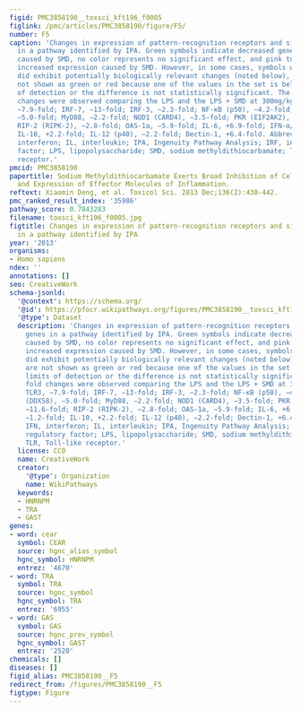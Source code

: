 ```yaml
---
figid: PMC3858190__toxsci_kft196_f0005
figlink: /pmc/articles/PMC3858190/figure/F5/
number: F5
caption: 'Changes in expression of pattern-recognition receptors and signaling genes
  in a pathway identified by IPA. Green symbols indicate decreased gene expression
  caused by SMD, no color represents no significant effect, and pink to red indicates
  increased expression caused by SMD. However, in some cases, symbols with no color
  did exhibit potentially biologically relevant changes (noted below), but they are
  not shown as green or red because one of the values in the set is below the limits
  of detection or the difference is not statistically significant. The following fold
  changes were observed comparing the LPS and the LPS + SMD at 300mg/kg groups: TLR3,
  −7.9-fold; IRF-7, −13-fold; IRF-3, −2.3-fold; NF-κB (p50), −4.2-fold; RIG-I (DDX58),
  −5.0-fold; MyD88, −2.2-fold; NOD1 (CARD4), −3.5-fold; PKR (EIF2AK2), −11.6-fold;
  RIP-2 (RIPK-2), −2.8-fold; OAS-1a, −5.9-fold; IL-6, +6.9-fold; IFN-α/β, −1.2-fold;
  IL-10, +2.2-fold; IL-12 (p40), −2.2-fold; Dectin-1, +6.4-fold. Abbreviations: IFN,
  interferon; IL, interleukin; IPA, Ingenuity Pathway Analysis; IRF, interferon regulatory
  factor; LPS, lipopolysaccharide; SMD, sodium methyldithiocarbamate; TLR, Toll-like
  receptor.'
pmcid: PMC3858190
papertitle: Sodium Methyldithiocarbamate Exerts Broad Inhibition of Cellular Signaling
  and Expression of Effector Molecules of Inflammation.
reftext: Xiaomin Deng, et al. Toxicol Sci. 2013 Dec;136(2):430-442.
pmc_ranked_result_index: '35986'
pathway_score: 0.7843283
filename: toxsci_kft196_f0005.jpg
figtitle: Changes in expression of pattern-recognition receptors and signaling genes
  in a pathway identified by IPA
year: '2013'
organisms:
- Homo sapiens
ndex: ''
annotations: []
seo: CreativeWork
schema-jsonld:
  '@context': https://schema.org/
  '@id': https://pfocr.wikipathways.org/figures/PMC3858190__toxsci_kft196_f0005.html
  '@type': Dataset
  description: 'Changes in expression of pattern-recognition receptors and signaling
    genes in a pathway identified by IPA. Green symbols indicate decreased gene expression
    caused by SMD, no color represents no significant effect, and pink to red indicates
    increased expression caused by SMD. However, in some cases, symbols with no color
    did exhibit potentially biologically relevant changes (noted below), but they
    are not shown as green or red because one of the values in the set is below the
    limits of detection or the difference is not statistically significant. The following
    fold changes were observed comparing the LPS and the LPS + SMD at 300mg/kg groups:
    TLR3, −7.9-fold; IRF-7, −13-fold; IRF-3, −2.3-fold; NF-κB (p50), −4.2-fold; RIG-I
    (DDX58), −5.0-fold; MyD88, −2.2-fold; NOD1 (CARD4), −3.5-fold; PKR (EIF2AK2),
    −11.6-fold; RIP-2 (RIPK-2), −2.8-fold; OAS-1a, −5.9-fold; IL-6, +6.9-fold; IFN-α/β,
    −1.2-fold; IL-10, +2.2-fold; IL-12 (p40), −2.2-fold; Dectin-1, +6.4-fold. Abbreviations:
    IFN, interferon; IL, interleukin; IPA, Ingenuity Pathway Analysis; IRF, interferon
    regulatory factor; LPS, lipopolysaccharide; SMD, sodium methyldithiocarbamate;
    TLR, Toll-like receptor.'
  license: CC0
  name: CreativeWork
  creator:
    '@type': Organization
    name: WikiPathways
  keywords:
  - HNRNPM
  - TRA
  - GAST
genes:
- word: cear
  symbol: CEAR
  source: hgnc_alias_symbol
  hgnc_symbol: HNRNPM
  entrez: '4670'
- word: TRA
  symbol: TRA
  source: hgnc_symbol
  hgnc_symbol: TRA
  entrez: '6955'
- word: GAS
  symbol: GAS
  source: hgnc_prev_symbol
  hgnc_symbol: GAST
  entrez: '2520'
chemicals: []
diseases: []
figid_alias: PMC3858190__F5
redirect_from: /figures/PMC3858190__F5
figtype: Figure
---
```

